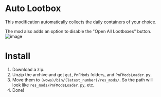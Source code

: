 # Auto Lootbox
This modification automatically collects the daily containers of your choice.

The mod also adds an option to disable the "Open All Lootboxes" button.
![image](https://github.com/user-attachments/assets/330996bd-64fb-483a-9a78-4cd3f1606038)


# Install
1. Download a zip.
2. Unzip the archive and get `gui`, `PnFMods` folders, and `PnFModsLoader.py`.
3. Move them to `(wows)/bin/(latest_number)/res_mods/`. So the path will look like `res_mods/PnFModsLoader.py`, etc.
4. Done!

